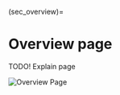 (sec_overview)=

# Overview page

TODO! Explain page

![Overview Page](tsbrowse:example.tsbrowse:overview)
